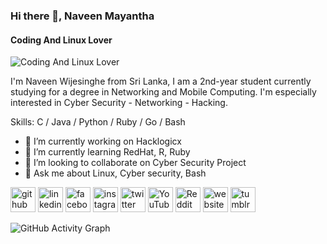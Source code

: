 ### Hi there 👋, Naveen Mayantha
#### Coding And Linux Lover
![Coding And Linux Lover](https://pbs.twimg.com/profile_banners/3089536357/1524218534/1080x360)

I'm Naveen Wijesinghe from Sri Lanka, I am a 2nd-year student currently studying for a degree in Networking and Mobile Computing. I'm especially interested in Cyber Security - Networking - Hacking. 

Skills: C / Java / Python / Ruby / Go / Bash

- 🔭 I’m currently working on Hacklogicx 
- 🌱 I’m currently learning RedHat, R, Ruby 
- 👯 I’m looking to collaborate on Cyber Security Project 
- 💬 Ask me about Linux, Cyber security, Bash 


[<img src='https://cdn.jsdelivr.net/npm/simple-icons@3.0.1/icons/github.svg' alt='github' height='40'>](https://github.com/naveen-98)  [<img src='https://cdn.jsdelivr.net/npm/simple-icons@3.0.1/icons/linkedin.svg' alt='linkedin' height='40'>](https://www.linkedin.com/in/naveen-mayantha-732a5a176//)  [<img src='https://cdn.jsdelivr.net/npm/simple-icons@3.0.1/icons/facebook.svg' alt='facebook' height='40'>](https://www.facebook.com/naveen.wijesingha.180/)  [<img src='https://cdn.jsdelivr.net/npm/simple-icons@3.0.1/icons/instagram.svg' alt='instagram' height='40'>](https://www.instagram.com/iam_naviya//)  [<img src='https://cdn.jsdelivr.net/npm/simple-icons@3.0.1/icons/twitter.svg' alt='twitter' height='40'>](https://twitter.com/@imNaviya)  [<img src='https://cdn.jsdelivr.net/npm/simple-icons@3.0.1/icons/youtube.svg' alt='YouTube' height='40'>](https://www.youtube.com/channel/channel/UCQT5cNh5d7hc69nbCCIPmwA/featured)  [<img src='https://cdn.jsdelivr.net/npm/simple-icons@3.0.1/icons/reddit.svg' alt='Reddit' height='40'>](https://www.reddit.com/user/Naviya_lka)  [<img src='https://cdn.jsdelivr.net/npm/simple-icons@3.0.1/icons/icloud.svg' alt='website' height='40'>](https://hacklogicx.com/)  [<img src='https://cdn.jsdelivr.net/npm/simple-icons@3.0.1/icons/tumblr.svg' alt='tumblr' height='40'>](naveen-98)  

![GitHub Activity Graph](https://activity-graph.herokuapp.com/graph?username=naveen-98)  

